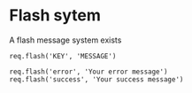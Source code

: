# Flash sytem

A flash message system exists

`req.flash('KEY', 'MESSAGE')`

```
req.flash('error', 'Your error message')
req.flash('success', 'Your success message')
```



